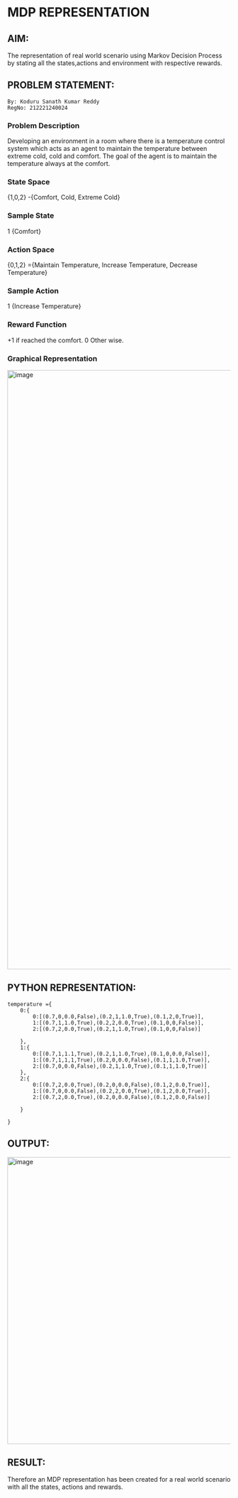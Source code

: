 # MDP REPRESENTATION

## AIM:
The representation of real world scenario using Markov Decision Process by stating all the states,actions and environment with respective rewards.

## PROBLEM STATEMENT:
~~~
By: Koduru Sanath Kumar Reddy
RegNo: 212221240024
~~~

### Problem Description
Developing an environment in a room where there is a temperature control system which acts as an agent to maintain the temperature between extreme cold, cold and comfort.
The goal of the agent is to maintain the temperature always at the comfort.

### State Space
{1,0,2} -{Comfort, Cold, Extreme Cold}

### Sample State
1 {Comfort}
### Action Space
{0,1,2} ={Maintain Temperature, Increase Temperature, Decrease Temperature}

### Sample Action
1 {Increase Temperature}

### Reward Function
+1 if reached the comfort.
0 Other wise.

### Graphical Representation

<img width="1353" alt="image" src="https://github.com/KoduruSanathKumarReddy/mdp-representation/assets/69503902/45528046-c646-4479-ba92-a94aafa0e255">



## PYTHON REPRESENTATION:
~~~
temperature ={
    0:{
        0:[(0.7,0,0.0,False),(0.2,1,1.0,True),(0.1,2,0,True)],
        1:[(0.7,1,1.0,True),(0.2,2,0.0,True),(0.1,0,0,False)],
        2:[(0.7,2,0.0,True),(0.2,1,1.0,True),(0.1,0,0,False)]

    },
    1:{
        0:[(0.7,1,1.1,True),(0.2,1,1.0,True),(0.1,0,0.0,False)],
        1:[(0.7,1,1,1,True),(0.2,0,0.0,False),(0.1,1,1.0,True)],
        2:[(0.7,0,0.0,False),(0.2,1,1.0,True),(0.1,1,1.0,True)]
    },
    2:{
        0:[(0.7,2,0.0,True),(0.2,0,0.0,False),(0.1,2,0.0,True)],
        1:[(0.7,0,0.0,False),(0.2,2,0.0,True),(0.1,2,0.0,True)],
        2:[(0.7,2,0.0,True),(0.2,0,0.0,False),(0.1,2,0.0,False)]

    }

}
~~~

## OUTPUT:
<img width="648" alt="image" src="https://github.com/KoduruSanathKumarReddy/mdp-representation/assets/69503902/c8de9300-afc1-4640-a045-7c5292f713a2">


## RESULT:
Therefore an MDP representation has been created for a real world scenario with all the states, actions and rewards.

